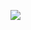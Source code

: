 <!--
id: 19250424771
link: http://jreed91.tumblr.com/post/19250424771/cant-believe-its-only-march-taken-with
slug: cant-believe-its-only-march-taken-with
date: Tue Mar 13 2012 15:56:09 GMT-0500 (CDT)
publish: 2012-03-013
tags: 
title: Can&#8217;t believe it&#8217;s only March (Taken with instagram)
-->


![](http://24.media.tumblr.com/tumblr_m0uctlu1o21qi8pkco1_1280.jpg)

